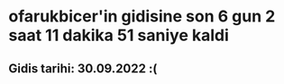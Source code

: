 # ofarukbicer'in gidisine son 6 gun 2 saat 11 dakika 51 saniye kaldi

## Gidis tarihi: 30.09.2022 :(